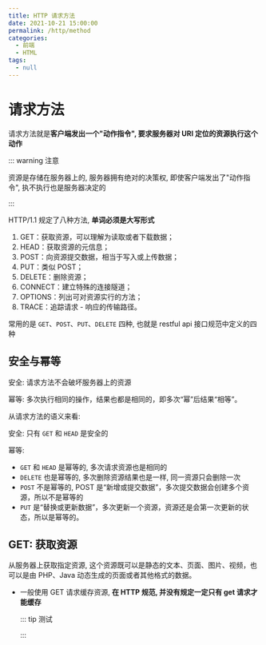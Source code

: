 ```yaml
---
title: HTTP 请求方法
date: 2021-10-21 15:00:00
permalink: /http/method
categories: 
  - 前端
  - HTML
tags: 
  - null
---
```


# 请求方法

请求方法就是**客户端发出一个"动作指令", 要求服务器对 URI 定位的资源执行这个动作**

::: warning 注意

资源是存储在服务器上的, 服务器拥有绝对的决策权, 即使客户端发出了"动作指令", 执不执行也是服务器决定的

:::

HTTP/1.1 规定了八种方法, **单词必须是大写形式**

1. GET：获取资源，可以理解为读取或者下载数据；
2. HEAD：获取资源的元信息；
3. POST：向资源提交数据，相当于写入或上传数据；
4. PUT：类似 POST；
5. DELETE：删除资源；
6. CONNECT：建立特殊的连接隧道；
7. OPTIONS：列出可对资源实行的方法；
8. TRACE：追踪请求 - 响应的传输路径。

常用的是 `GET`、`POST`、`PUT`、`DELETE` 四种, 也就是 restful api 接口规范中定义的四种

## 安全与幂等

安全: 请求方法不会破坏服务器上的资源

幂等: 多次执行相同的操作，结果也都是相同的，即多次“幂”后结果“相等”。

从请求方法的语义来看:

安全: 只有 `GET` 和 `HEAD` 是安全的

幂等: 

* `GET` 和 `HEAD` 是幂等的, 多次请求资源也是相同的
* `DELETE` 也是幂等的, 多次删除资源结果也是一样, 同一资源只会删除一次
* `POST` 不是幂等的, POST 是“新增或提交数据”，多次提交数据会创建多个资源，所以不是幂等的
* `PUT` 是“替换或更新数据”，多次更新一个资源，资源还是会第一次更新的状态，所以是幂等的。

## GET: 获取资源

从服务器上获取指定资源, 这个资源既可以是静态的文本、页面、图片、视频，也可以是由 PHP、Java 动态生成的页面或者其他格式的数据。

* 一般使用 GET 请求缓存资源, **在 HTTP 规范, 并没有规定一定只有 get 请求才能缓存**

  ::: tip 测试

  <http-test/>

  :::